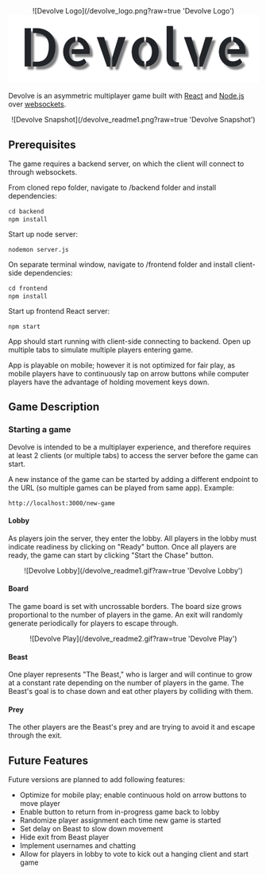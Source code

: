 <center>
![Devolve Logo](/devolve_logo.png?raw=true 'Devolve Logo')
</center>

<center>
<img src="/devolve_logo.png?raw=true">
</center>

Devolve is an asymmetric multiplayer game built with [React](http://www.reactjs.org) and [Node.js](https://nodejs.org) over [websockets](https://developer.mozilla.org/en-US/docs/Web/API/WebSocket).

<center>
![Devolve Snapshot](/devolve_readme1.png?raw=true 'Devolve Snapshot')
</center>

## Prerequisites

The game requires a backend server, on which the client will connect to through websockets.

From cloned repo folder, navigate to /backend folder and install dependencies:

```
cd backend
npm install
```

Start up node server:

```
nodemon server.js
```

On separate terminal window, navigate to /frontend folder and install client-side dependencies:

```
cd frontend
npm install
```

Start up frontend React server:

```
npm start
```

App should start running with client-side connecting to backend. Open up multiple tabs to simulate multiple players entering game.

App is playable on mobile; however it is not optimized for fair play, as mobile players have to continuously tap on arrow buttons while computer players have the advantage of holding movement keys down.

## Game Description

### Starting a game

Devolve is intended to be a multiplayer experience, and therefore requires at least 2 clients (or multiple tabs) to access the server before the game can start.

A new instance of the game can be started by adding a different endpoint to the URL (so multiple games can be played from same app). Example:

```
http://localhost:3000/new-game
```

#### Lobby

As players join the server, they enter the lobby. All players in the lobby must indicate readiness by clicking on "Ready" button. Once all players are ready, the game can start by clicking "Start the Chase" button.

<center>
![Devolve Lobby](/devolve_readme1.gif?raw=true 'Devolve Lobby')
</center>

#### Board

The game board is set with uncrossable borders. The board size grows proportional to the number of players in the game. An exit will randomly generate periodically for players to escape through.

<center>
![Devolve Play](/devolve_readme2.gif?raw=true 'Devolve Play')
</center>

#### Beast

One player represents "The Beast," who is larger and will continue to grow at a constant rate depending on the number of players in the game. The Beast's goal is to chase down and eat other players by colliding with them.

#### Prey

The other players are the Beast's prey and are trying to avoid it and escape through the exit.

## Future Features

Future versions are planned to add following features:

- Optimize for mobile play; enable continuous hold on arrow buttons to move player
- Enable button to return from in-progress game back to lobby
- Randomize player assignment each time new game is started
- Set delay on Beast to slow down movement
- Hide exit from Beast player
- Implement usernames and chatting
- Allow for players in lobby to vote to kick out a hanging client and start game
